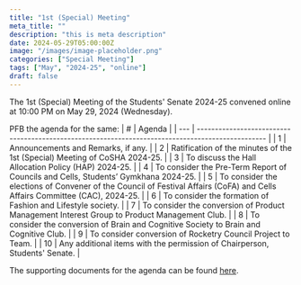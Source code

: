 ```yaml
---
title: "1st (Special) Meeting"
meta_title: ""
description: "this is meta description"
date: 2024-05-29T05:00:00Z
image: "/images/image-placeholder.png"
categories: ["Special Meeting"]
tags: ["May", "2024-25", "online"]
draft: false
---
```


The 1st (Special) Meeting of the Students' Senate 2024-25 convened online at 10:00 PM on May 29, 2024 (Wednesday). 

PFB the agenda for the same:
| #   | Agenda                                                                                       |
| --- | ------------------------------------------------------------------------------------------------- |
| 1   | Announcements and Remarks, if any.                                                                |
| 2   | Ratification of the minutes of the 1st (Special) Meeting of CoSHA 2024-25.                        |
| 3   | To discuss the Hall Allocation Policy (HAP) 2024-25.                                              |
| 4   | To consider the Pre-Term Report of Councils and Cells, Students’ Gymkhana 2024-25.                |
| 5   | To consider the elections of Convener of the Council of Festival Affairs (CoFA) and Cells Affairs Committee (CAC), 2024-25. |
| 6   | To consider the formation of Fashion and Lifestyle society.                                       |
| 7   | To consider the conversion of Product Management Interest Group to Product Management Club.       |
| 8   | To consider the conversion of Brain and Cognitive Society to Brain and Cognitive Club.            |
| 9   | To consider conversion of Rocketry Council Project to Team.                                       |
| 10  | Any additional items with the permission of Chairperson, Students' Senate.                        |

The supporting documents for the agenda can be found [here](https://drive.google.com/drive/folders/1Je63SpuXNmM7-HTLzvWUIKvXFjEcLZTI). 

